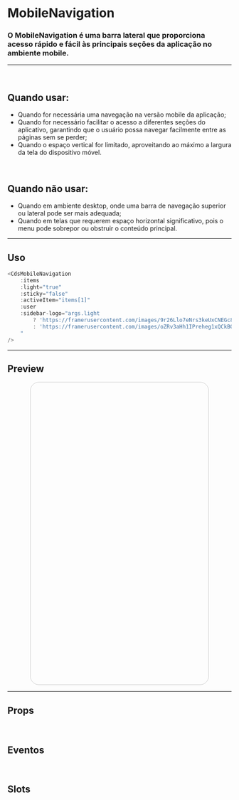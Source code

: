 # MobileNavigation

### O MobileNavigation é uma barra lateral que proporciona acesso rápido e fácil às principais seções da aplicação no ambiente mobile.
---
<br>

## Quando usar:
- Quando for necessária uma navegação na versão mobile da aplicação;
- Quando for necessário facilitar o acesso a diferentes seções do aplicativo, garantindo que o usuário possa navegar facilmente entre as páginas sem se perder;
- Quando o espaço vertical for limitado, aproveitando ao máximo a largura da tela do dispositivo móvel.

<br>

## Quando não usar:
- Quando em ambiente desktop, onde uma barra de navegação superior ou lateral pode ser mais adequada;
- Quando em telas que requerem espaço horizontal significativo, pois o menu pode sobrepor ou obstruir o conteúdo principal.

---

## Uso

```js
<CdsMobileNavigation
	:items
	:light="true"
	:sticky="false"
	:activeItem="items[1]"
	:user
	:sidebar-logo="args.light
		? 'https://framerusercontent.com/images/9r26Llo7eNrs3keUxCNEGc8ttYE.png'
		: 'https://framerusercontent.com/images/oZRv3aHh1IPreheg1xQCkBQjQ.png'
	"
/>
```

---

## Preview

<PreviewContainer>
	<div class="container-class">
		<CdsMobileNavigation
			v-bind="args"
			:sidebar-logo="args.light
				? 'https://framerusercontent.com/images/9r26Llo7eNrs3keUxCNEGc8ttYE.png'
				: 'https://framerusercontent.com/images/oZRv3aHh1IPreheg1xQCkBQjQ.png'
			"
		/>
	</div>
</PreviewContainer>

<PlaygroundBuilder
	:args
	component="MobileNavigation"
/>

---

## Props

<APITable
	name="MobileNavigation"
	section="props"
/>
<br>

## Eventos

<APITable
	name="MobileNavigation"
	section="events"
/>
<br>

## Slots

<APITable
	name="MobileNavigation"
	section="slots"
/>

<script setup>
import { ref } from 'vue';
import CdsMobileNavigation from '@/components/MobileNavigation.vue';

const cdsMobileNavigationEvents = [
	'logout',
	'item-click',
	'profile-click',
];

const items = [
	{
		label: 'Início',
		icon: 'home-outline',
		type: 'route',
		route: {
			path: '/home',
			name: 'home'
		},
	},
	{
		label: 'Vigilância sanitária',
		icon: 'shield-outline',
		type: 'route',
		route: {
			path: '/visa',
			name: 'visa'
		},
	},
	{
		label: 'Central de marcação',
		icon: 'calendar-outline',
		type: 'route',
		route: {
			path: '/regulation',
			name: 'regulation'
		},
	},
	{
		label: 'Cuidados médicos',
		icon: 'heart-rate-outline',
		type: 'route',
		route: {
			path: '/medical-care',
			name: 'medical-care',
		},
	},
];

const args = ref({
	light: true,
	sticky: false,
	items,
	activeItem: items[1],
	user: {
		name: 'Joana Mendes',
		role: 'Administradora',
	},
});
</script>

<style>
.container-class {
	position: relative;
	overflow: auto;
	height: 680px;
	width: 400px;
	border: 1px solid #CCC;
	margin: auto;
	border-radius: 20px;
	cursor: pointer
}
</style>

